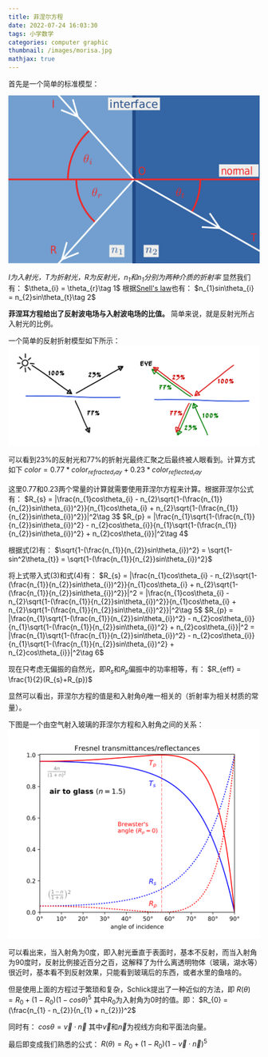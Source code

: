 ```yaml
---
title: 菲涅尔方程
date: 2022-07-24 16:03:30
tags: 小学数学
categories: computer graphic
thumbnail: /images/morisa.jpg
mathjax: true
---
```

首先是一个简单的标准模型：
<!-- more -->
![](菲涅尔方程/Fresnel1.png)

*I为入射光，T为折射光，R为反射光，$n_{1}$和$n_{1}$分别为两种介质的折射率*
显然我们有：
$\theta_{i} = \theta_{r}\tag 1$
根据[Snell's law](https://en.wikipedia.org/wiki/Snell%27s_law)也有：
$n_{1}sin\theta_{i} = n_{2}sin\theta_{t}\tag 2$

**菲涅耳方程给出了反射波电场与入射波电场的比值。**
简单来说，就是反射光所占入射光的比例。

一个简单的反射折射模型如下所示：
![](菲涅尔方程/reflect.png)

可以看到23%的反射光和77%的折射光最终汇聚之后最终被人眼看到。计算方式如下
$color = 0.77 * color_{refracted_ray} + 0.23 * color_{reflected_ray}$

这里0.77和0.23两个常量的计算就需要使用菲涅尔方程来计算。根据菲涅尔公式有：
$R_{s} = |\frac{n_{1}cos\theta_{i} - n_{2}\sqrt{1-(\frac{n_{1}}{n_{2}}sin\theta_{i})^2}}{n_{1}cos\theta_{i} + n_{2}\sqrt{1-(\frac{n_{1}}{n_{2}}sin\theta_{i})^2}}|^2\tag 3$
$R_{p} = |\frac{n_{1}\sqrt{1-(\frac{n_{1}}{n_{2}}sin\theta_{i})^2} - n_{2}cos\theta_{i}}{n_{1}\sqrt{1-(\frac{n_{1}}{n_{2}}sin\theta_{i})^2} + n_{2}cos\theta_{i}}|^2\tag 4$

根据式(2)有：
$\sqrt{1-(\frac{n_{1}}{n_{2}}sin\theta_{i})^2} = \sqrt{1-sin^2\theta_{t}} = \sqrt{1-(\frac{n_{1}}{n_{2}}sin\theta_{i})^2}$

将上式带入式(3)和式(4)有：
$R_{s} = |\frac{n_{1}cos\theta_{i} - n_{2}\sqrt{1-(\frac{n_{1}}{n_{2}}sin\theta_{i})^2}}{n_{1}cos\theta_{i} + n_{2}\sqrt{1-(\frac{n_{1}}{n_{2}}sin\theta_{i})^2}}|^2 = |\frac{n_{1}cos\theta_{i} - n_{2}\sqrt{1-(\frac{n_{1}}{n_{2}}sin\theta_{i})^2}}{n_{1}cos\theta_{i} + n_{2}\sqrt{1-(\frac{n_{1}}{n_{2}}sin\theta_{i})^2}}|^2\tag 5$
$R_{p} = |\frac{n_{1}\sqrt{1-(\frac{n_{1}}{n_{2}}sin\theta_{i})^2} - n_{2}cos\theta_{i}}{n_{1}\sqrt{1-(\frac{n_{1}}{n_{2}}sin\theta_{i})^2} + n_{2}cos\theta_{i}}|^2 = |\frac{n_{1}\sqrt{1-(\frac{n_{1}}{n_{2}}sin\theta_{i})^2} - n_{2}cos\theta_{i}}{n_{1}\sqrt{1-(\frac{n_{1}}{n_{2}}sin\theta_{i})^2} + n_{2}cos\theta_{i}}|^2\tag 6$

现在只考虑无偏振的自然光，即$R_{s}$和$R_{p}$偏振中的功率相等，有：
$R_{eff} = \frac{1}{2}(R_{s}+R_{p})$

显然可以看出，菲涅尔方程的值是和入射角$\theta_{i}$唯一相关的（折射率为相关材质的常量）。

下图是一个由空气射入玻璃的菲涅尔方程和入射角之间的关系：
![](菲涅尔方程/Fresnel_power.png)

可以看出来，当入射角为0度，即入射光垂直于表面时，基本不反射，而当入射角为90度时，反射比例接近百分之百，这解释了为什么离透明物体（玻璃，湖水等）很近时，基本看不到反射效果，只能看到玻璃后的东西，或者水里的鱼啥的。

但是使用上面的方程过于繁琐和复杂，Schlick提出了一种近似的方法，即
$R(\theta) = R_{0} + (1 - R_{0})(1 - cos\theta)^5$
其中$R_{0}$为入射角为0时的值。即：
$R_{0} = (\frac{n_{1} - n_{2}}{n_{1} + n_{2}})^2$

同时有：
$cos\theta = \vec{v} \cdot \vec{n}$
其中$\vec{v}$和$\vec{n}$为视线方向和平面法向量。

最后即变成我们熟悉的公式：
$R(\theta) = R_{0} + (1 - R_{0})(1 - \vec{v} \cdot \vec{n})^5$

